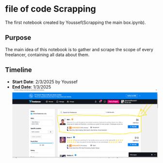 # file of code Scrapping
The first notebook created by Youssef(Scrapping the main box.ipynb).
## Purpose
The main idea of this notebook is to gather and scrape the scope of every freelancer, containing all data about them.
## Timeline
- **Start Date**: 2/3/2025 by Youssef
- **End Date**: 1/3/2025
![The main box](img/the_main_box.png)